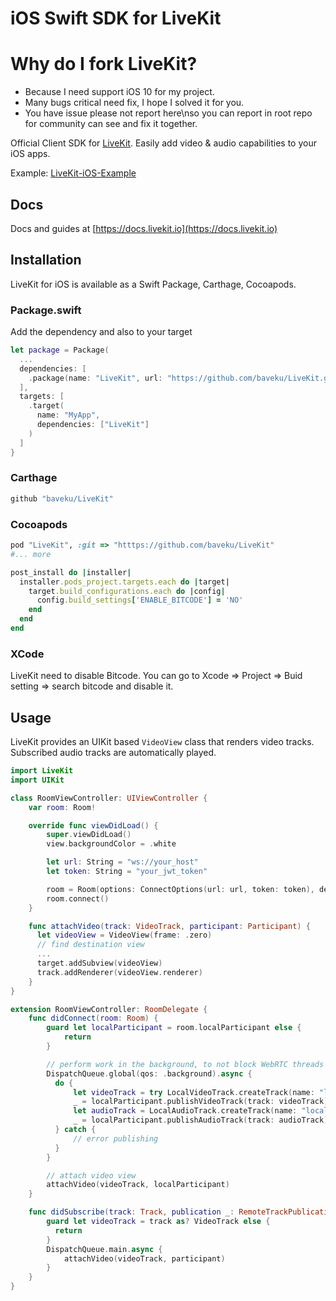 # iOS Swift SDK for LiveKit

# Why do I fork LiveKit?
- Because I need support iOS 10 for my project.
- Many bugs critical need fix, I hope I solved it for you.
- You have issue please not report here\nso you can report in root repo for community can see and fix it together.

Official Client SDK for [LiveKit](https://github.com/livekit/livekit-server). Easily add video & audio capabilities to your iOS apps.

Example: [LiveKit-iOS-Example](https://github.com/baveku/LiveKit-iOS-Example)
## Docs

Docs and guides at [https://docs.livekit.io](https://docs.livekit.io)

## Installation

LiveKit for iOS is available as a Swift Package, Carthage, Cocoapods.

### Package.swift

Add the dependency and also to your target

```swift title="Package.swift"
let package = Package(
  ...
  dependencies: [
    .package(name: "LiveKit", url: "https://github.com/baveku/LiveKit.git", .upToNextMajor("version")),
  ],
  targets: [
    .target(
      name: "MyApp",
      dependencies: ["LiveKit"]
    )
  ]
}
```

### Carthage
```bash
github "baveku/LiveKit"
```

### Cocoapods
```ruby
pod "LiveKit", :git => "htttps://github.com/baveku/LiveKit"
#... more

post_install do |installer|
  installer.pods_project.targets.each do |target|
    target.build_configurations.each do |config|
      config.build_settings['ENABLE_BITCODE'] = 'NO'
    end
  end
end
```

### XCode
LiveKit need to disable Bitcode.
You can go to Xcode => Project => Buid setting => search bitcode and disable it.

## Usage

LiveKit provides an UIKit based `VideoView` class that renders video tracks. Subscribed audio tracks are automatically played.

```swift
import LiveKit
import UIKit

class RoomViewController: UIViewController {
    var room: Room!

    override func viewDidLoad() {
        super.viewDidLoad()
        view.backgroundColor = .white

        let url: String = "ws://your_host"
        let token: String = "your_jwt_token"

        room = Room(options: ConnectOptions(url: url, token: token), delegate: self)
        room.connect()
    }

    func attachVideo(track: VideoTrack, participant: Participant) {
      let videoView = VideoView(frame: .zero)
      // find destination view
      ...
      target.addSubview(videoView)
      track.addRenderer(videoView.renderer)
    }
}

extension RoomViewController: RoomDelegate {
    func didConnect(room: Room) {
        guard let localParticipant = room.localParticipant else {
            return
        }

        // perform work in the background, to not block WebRTC threads
        DispatchQueue.global(qos: .background).async {
          do {
              let videoTrack = try LocalVideoTrack.createTrack(name: "localVideo")
              _ = localParticipant.publishVideoTrack(track: videoTrack)
              let audioTrack = LocalAudioTrack.createTrack(name: "localAudio")
              _ = localParticipant.publishAudioTrack(track: audioTrack)
          } catch {
              // error publishing
          }
        }

        // attach video view
        attachVideo(videoTrack, localParticipant)
    }

    func didSubscribe(track: Track, publication _: RemoteTrackPublication, participant _: RemoteParticipant) {
        guard let videoTrack = track as? VideoTrack else {
          return
        }
        DispatchQueue.main.async {
            attachVideo(videoTrack, participant)
        }
    }
}
```
